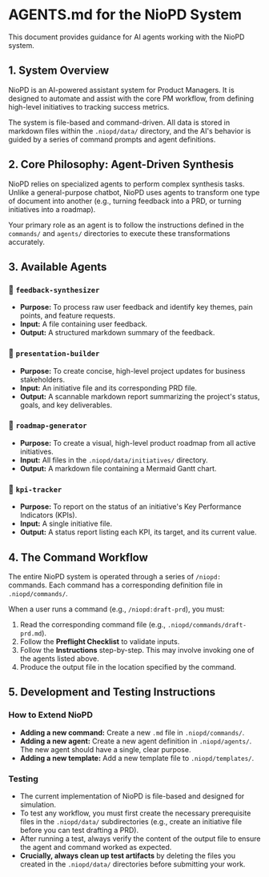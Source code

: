 # AGENTS.md for the NioPD System

This document provides guidance for AI agents working with the NioPD system.

## 1. System Overview

NioPD is an AI-powered assistant system for Product Managers. It is designed to automate and assist with the core PM workflow, from defining high-level initiatives to tracking success metrics.

The system is file-based and command-driven. All data is stored in markdown files within the `.niopd/data/` directory, and the AI's behavior is guided by a series of command prompts and agent definitions.

## 2. Core Philosophy: Agent-Driven Synthesis

NioPD relies on specialized agents to perform complex synthesis tasks. Unlike a general-purpose chatbot, NioPD uses agents to transform one type of document into another (e.g., turning feedback into a PRD, or turning initiatives into a roadmap).

Your primary role as an agent is to follow the instructions defined in the `commands/` and `agents/` directories to execute these transformations accurately.

## 3. Available Agents

### 🤖 `feedback-synthesizer`
- **Purpose:** To process raw user feedback and identify key themes, pain points, and feature requests.
- **Input:** A file containing user feedback.
- **Output:** A structured markdown summary of the feedback.

### 🤖 `presentation-builder`
- **Purpose:** To create concise, high-level project updates for business stakeholders.
- **Input:** An initiative file and its corresponding PRD file.
- **Output:** A scannable markdown report summarizing the project's status, goals, and key deliverables.

### 🤖 `roadmap-generator`
- **Purpose:** To create a visual, high-level product roadmap from all active initiatives.
- **Input:** All files in the `.niopd/data/initiatives/` directory.
- **Output:** A markdown file containing a Mermaid Gantt chart.

### 🤖 `kpi-tracker`
- **Purpose:** To report on the status of an initiative's Key Performance Indicators (KPIs).
- **Input:** A single initiative file.
- **Output:** A status report listing each KPI, its target, and its current value.

## 4. The Command Workflow

The entire NioPD system is operated through a series of `/niopd:` commands. Each command has a corresponding definition file in `.niopd/commands/`.

When a user runs a command (e.g., `/niopd:draft-prd`), you must:
1.  Read the corresponding command file (e.g., `.niopd/commands/draft-prd.md`).
2.  Follow the **Preflight Checklist** to validate inputs.
3.  Follow the **Instructions** step-by-step. This may involve invoking one of the agents listed above.
4.  Produce the output file in the location specified by the command.

## 5. Development and Testing Instructions

### How to Extend NioPD
- **Adding a new command:** Create a new `.md` file in `.niopd/commands/`.
- **Adding a new agent:** Create a new agent definition in `.niopd/agents/`. The new agent should have a single, clear purpose.
- **Adding a new template:** Add a new template file to `.niopd/templates/`.

### Testing
- The current implementation of NioPD is file-based and designed for simulation.
- To test any workflow, you must first create the necessary prerequisite files in the `.niopd/data/` subdirectories (e.g., create an initiative file before you can test drafting a PRD).
- After running a test, always verify the content of the output file to ensure the agent and command worked as expected.
- **Crucially, always clean up test artifacts** by deleting the files you created in the `.niopd/data/` directories before submitting your work.

